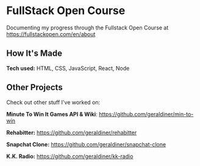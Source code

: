 # FullStack Open Course
Documenting my progress through the Fullstack Open Course at https://fullstackopen.com/en/about
 
## How It's Made
**Tech used:** HTML, CSS, JavaScript, React, Node
 
<!--  
# Optimizations

 
# Lessons Learned:
  -->
 






## Other Projects

Check out other stuff I've worked on:

**Minute To Win It Games API & Wiki**: https://github.com/geraldiner/min-to-win

**Rehabitter:** https://github.com/geraldiner/rehabitter

**Snapchat Clone:** https://github.com/geraldiner/snapchat-clone

**K.K. Radio:** https://github.com/geraldiner/kk-radio
